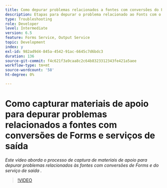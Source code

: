 ```yaml
---
title: Como depurar problemas relacionados a fontes com conversões do Forms e do serviço de saída
description: Etapas para depurar o problema relacionado ao Fonts com o Forms e o Serviço de saída
type: Troubleshooting
role: Developer
level: Intermediate
version: 6.5
feature: Forms Service, Output Service
topic: Development
index: y
exl-id: 982ad9d4-845a-4542-91ac-6645c7d6bdc3
duration: 136
source-git-commit: f4c621f3a9caa8c2c64b8323312343fe421a5aee
workflow-type: tm+mt
source-wordcount: '58'
ht-degree: 0%

---
```


# Como capturar materiais de apoio para depurar problemas relacionados a fontes com conversões de Forms e serviços de saída

*Este vídeo aborda o processo de captura de materiais de apoio para depurar problemas relacionados às fontes com conversões de Forms e do serviço de saída .*

>[!VIDEO](https://video.tv.adobe.com/v/335487?quality=12&learn=on)
